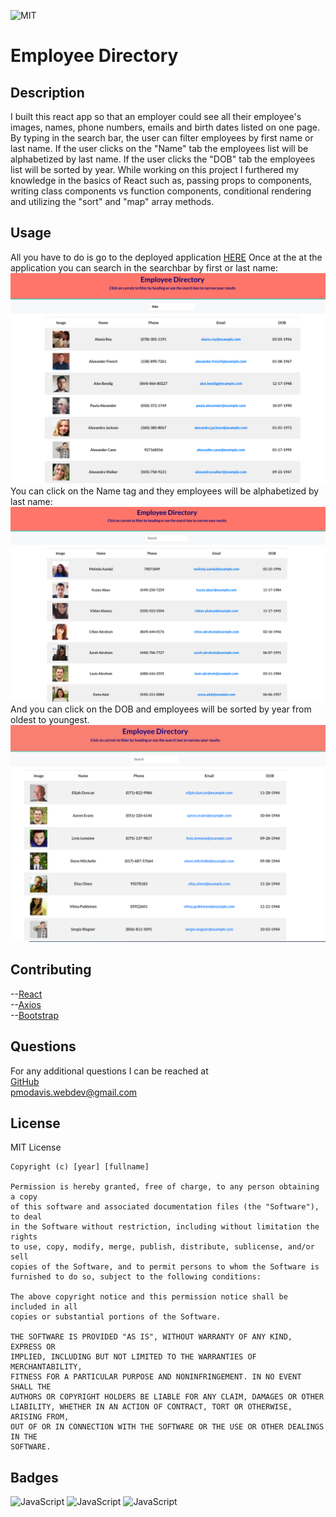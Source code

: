 ![MIT](https://img.shields.io/badge/LICENSE-MIT-green)

# Employee Directory

## Description

I built this react app so that an employer could see all their employee's images, names, phone numbers, emails and birth dates listed on one page. By typing in the search bar, the user can filter employees by first name or last name. If the user clicks on the "Name" tab the employees list will be alphabetized by last name. If the user clicks the "DOB" tab the employees list will be sorted by year. While working on this project I furthered my knowledge in the basics of React such as, passing props to components, writing class components vs function components, conditional rendering and utilizing the "sort" and "map" array methods.

## Usage

All you have to do is go to the deployed application [HERE](https://petermodavis.github.io/employee-directory/)
Once at the at the application you can search in the searchbar by first or last name:
![Sort by name](./public/images/name-filter.png)
You can click on the Name tag and they employees will be alphabetized by last name:
![Alphabetized by last name](./public/images/alpha-name.png)
And you can click on the DOB and employees will be sorted by year from oldest to youngest.
![oldestto youngest](./public/images/DOB.png)

## Contributing

--[React](https://reactjs.org/)</br>
--[Axios](https://www.npmjs.com/package/axios)</br>
--[Bootstrap](https://getbootstrap.com/)

## Questions

For any additional questions I can be reached at </br>[GitHub](https://github.com/PeterMoDavis)</br> pmodavis.webdev@gmail.com

## License

MIT License

    Copyright (c) [year] [fullname]

    Permission is hereby granted, free of charge, to any person obtaining a copy
    of this software and associated documentation files (the "Software"), to deal
    in the Software without restriction, including without limitation the rights
    to use, copy, modify, merge, publish, distribute, sublicense, and/or sell
    copies of the Software, and to permit persons to whom the Software is
    furnished to do so, subject to the following conditions:

    The above copyright notice and this permission notice shall be included in all
    copies or substantial portions of the Software.

    THE SOFTWARE IS PROVIDED "AS IS", WITHOUT WARRANTY OF ANY KIND, EXPRESS OR
    IMPLIED, INCLUDING BUT NOT LIMITED TO THE WARRANTIES OF MERCHANTABILITY,
    FITNESS FOR A PARTICULAR PURPOSE AND NONINFRINGEMENT. IN NO EVENT SHALL THE
    AUTHORS OR COPYRIGHT HOLDERS BE LIABLE FOR ANY CLAIM, DAMAGES OR OTHER
    LIABILITY, WHETHER IN AN ACTION OF CONTRACT, TORT OR OTHERWISE, ARISING FROM,
    OUT OF OR IN CONNECTION WITH THE SOFTWARE OR THE USE OR OTHER DEALINGS IN THE
    SOFTWARE.

## Badges

![JavaScript](https://img.shields.io/badge/Javascript-73.4%25-yellow)
![JavaScript](https://img.shields.io/badge/CSS-5.4%25-red)
![JavaScript](https://img.shields.io/badge/HTML-21.2%25-green)
